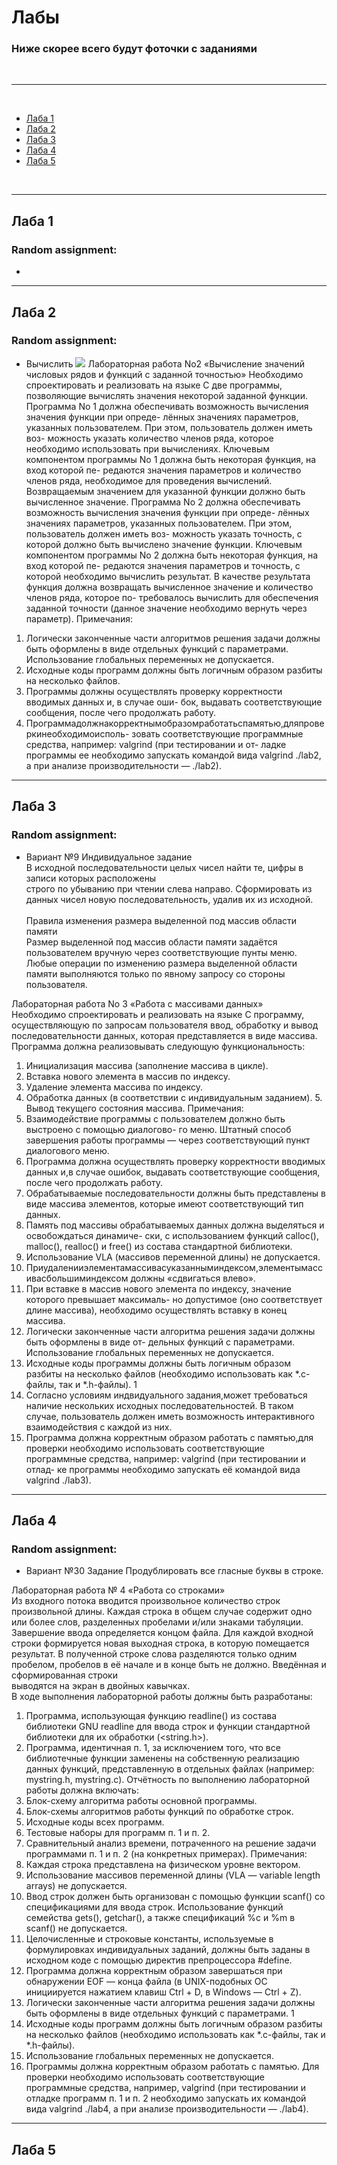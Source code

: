 # Лабы
### Ниже скорее всего будут фоточки с заданиями 


<br>  

---

<br>  

- [Лаба 1](#Лаба-1)
- [Лаба 2](#Лаба-2)
- [Лаба 3](#Лаба-3)
- [Лаба 4](#Лаба-4)
- [Лаба 5](#Лаба-5)

<br>  

---

## Лаба 1
### Random assignment:
- 
---
## Лаба 2
### Random assignment:
- Вычислить <img src="https://latex.codecogs.com/gif.latex?sin^3(x)=3/4(8x^3/3!-80x^5/5!+728x^7/7!-...) = 3/4\Sigma(-1)^{n+1}((3^{2n}-1)/(2n - 1)!)x^{2n-1}" /> 
Лабораторная работа No2 «Вычисление значений числовых рядов и функций с заданной точностью»
Необходимо спроектировать и реализовать на языке C две программы, позволяющие вычислять значения некоторой заданной функции.
Программа No 1 должна обеспечивать возможность вычисления значения функции при опреде- лённых значениях параметров, указанных пользователем. При этом, пользователь должен иметь воз- можность указать количество членов ряда, которое необходимо использовать при вычислениях.
Ключевым компонентом программы No 1 должна быть некоторая функция, на вход которой пе- редаются значения параметров и количество членов ряда, необходимое для проведения вычислений. Возвращаемым значением для указанной функции должно быть вычисленное значение.
Программа No 2 должна обеспечивать возможность вычисления значения функции при опреде- лённых значениях параметров, указанных пользователем. При этом, пользователь должен иметь воз- можность указать точность, с которой должно быть вычислено значение функции.
Ключевым компонентом программы No 2 должна быть некоторая функция, на вход которой пе- редаются значения параметров и точность, с которой необходимо вычислить результат. В качестве результата функция должна возвращать вычисленное значение и количество членов ряда, которое по- требовалось вычислить для обеспечения заданной точности (данное значение необходимо вернуть через параметр).
Примечания:
1. Логически законченные части алгоритмов решения задачи должны быть оформлены в виде отдельных функций с параметрами. Использование глобальных переменных не допускается.
2. Исходные коды программ должны быть логичным образом разбиты на несколько файлов.
3. Программы должны осуществлять проверку корректности вводимых данных и, в случае оши- бок, выдавать соответствующие сообщения, после чего продолжать работу.
4. Программадолжнакорректнымобразомработатьспамятью,дляпроверкинеобходимоисполь- зовать соответствующие программные средства, например: valgrind (при тестировании и от- ладке программы ее необходимо запускать командой вида valgrind ./lab2, а при анализе производительности — ./lab2).
---
## Лаба 3
### Random assignment:
- Вариант №9
Индивидуальное задание <br>
В исходной последовательности целых чисел найти те, цифры в записи которых расположены <br>
строго по убыванию при чтении слева направо. Сформировать из данных чисел новую последовательность, удалив их из исходной. <br>  <br>
Правила изменения размера выделенной под массив области памяти <br>
Размер выделенной под массив области памяти задаётся пользователем вручную через соответствующие пунты меню.
Любые операции по изменению размера выделенной области памяти выполняются только по явному запросу со стороны пользователя.

Лабораторная работа No 3 «Работа с массивами данных» <br>
Необходимо спроектировать и реализовать на языке C программу, осуществляющую по запросам пользователя ввод, обработку и вывод последовательности данных, которая представляется в виде массива. <br>
Программа должна реализовывать следующую функциональность:
1. Инициализация массива (заполнение массива в цикле). 
2. Вставка нового элемента в массив по индексу.
3. Удаление элемента массива по индексу.
4. Обработка данных (в соответствии с индивидуальным заданием). 5. Вывод текущего состояния массива.
Примечания:
1. Взаимодействие программы с пользователем должно быть выстроено с помощью диалогово- го меню. Штатный способ завершения работы программы — через соответствующий пункт диалогового меню.
2. Программа должна осуществлять проверку корректности вводимых данных и,в случае ошибок, выдавать соответствующие сообщения, после чего продолжать работу.
3. Обрабатываемые последовательности должны быть представлены в виде массива элементов, которые имеют соответствующий тип данных.
4. Память под массивы обрабатываемых данных должна выделяться и освобождаться динамиче- ски, с использованием функций calloc(), malloc(), realloc() и free() из состава стандартной библиотеки.
5. Использование VLA (массивов переменной длины) не допускается.
6. Приудаленииэлементамассивасуказанныминдексом,элементымассивасбольшиминдексом должны «сдвигаться влево».
7. При вставке в массив нового элемента по индексу, значение которого превышает максималь- но допустимое (оно соответствует длине массива), необходимо осуществлять вставку в конец массива.
8. Логически законченные части алгоритма решения задачи должны быть оформлены в виде от- дельных функций с параметрами. Использование глобальных переменных не допускается.
9. Исходные коды программы должны быть логичным образом разбиты на несколько файлов (необходимо использовать как *.c-файлы, так и *.h-файлы).
1
10. Согласно условиям индвидуального задания,может требоваться наличие нескольких исходных последовательностей. В таком случае, пользователь должен иметь возможность интерактивного взаимодействия с каждой из них.
11. Программа должна корректным образом работать с памятью,для проверки необходимо использовать соответствующие программные средства, например: valgrind (при тестировании и отлад- ке программы необходимо запускать её командой вида valgrind ./lab3).
---
## Лаба 4
### Random assignment:
- Вариант №30 Задание Продублировать все гласные буквы в строке.

Лабораторная работа № 4 «Работа со строками» <br>
Из входного потока вводится произвольное количество строк произвольной длины. Каждая строка в общем случае содержит одно или более слов, разделенных пробелами и/или знаками табуляции.<br>
Завершение ввода определяется концом файла. Для каждой входной строки формируется новая выходная строка, в которую помещается результат. В полученной строке слова разделяются только одним пробелом, пробелов в её начале и в конце быть не должно. Введённая и сформированная строки <br>
выводятся на экран в двойных кавычках. <br>
В ходе выполнения лабораторной работы должны быть разработаны:
1. Программа, использующая функцию readline() из состава библиотеки GNU readline для
ввода строк и функции стандартной библиотеки для их обработки (<string.h>).
2. Программа, идентичная п. 1, за исключением того, что все библиотечные функции заменены
на собственную реализацию данных функций, представленную в отдельных файлах (например:
mystring.h, mystring.c).
Отчётность по выполнению лабораторной работы должна включать:
1. Блок-схему алгоритма работы основной программы.
2. Блок-схемы алгоритмов работы функций по обработке строк.
3. Исходные коды всех программ.
4. Тестовые наборы для программ п. 1 и п. 2.
5. Сравнительный анализ времени, потраченного на решение задачи программами п. 1 и п. 2 (на
конкретных примерах).
Примечания:
1. Каждая строка представлена на физическом уровне вектором.
2. Использование массивов переменной длины (VLA — variable length arrays) не допускается.
3. Ввод строк должен быть организован с помощью функции scanf() со спецификациями для
ввода строк. Использование функций семейства gets(), getchar(), а также спецификаций
%с и %m в scanf() не допускается.
4. Целочисленные и строковые константы, используемые в формулировках индивидуальных заданий, должны быть заданы в исходном коде с помощью директив препроцессора #define.
5. Программа должна корректным образом завершаться при обнаружении EOF — конца файла (в
UNIX-подобных ОС инициируется нажатием клавиш Ctrl + D, в Windows — Ctrl + Z).
6. Логически законченные части алгоритма решения задачи должны быть оформлены в виде отдельных функций с параметрами.
1
7. Исходные коды программ должны быть логичным образом разбиты на несколько файлов (необходимо использовать как *.c-файлы, так и *.h-файлы).
8. Использование глобальных переменных не допускается.
9. Программы должна корректным образом работать с памятью. Для проверки необходимо использовать соответствующие программные средства, например, valgrind (при тестировании
и отладке программ п. 1 и п. 2 необходимо запускать их командой вида valgrind ./lab4,
а при анализе производительности — ./lab4).
---
## Лаба 5